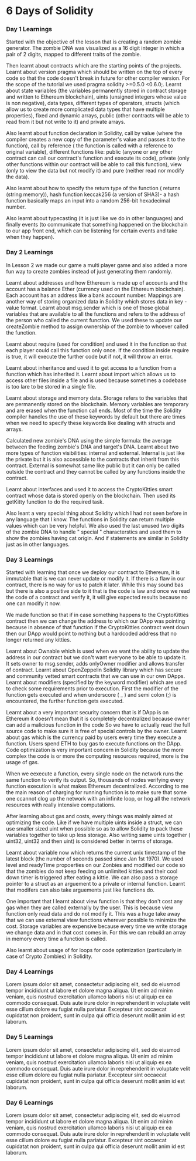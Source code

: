 # 6 Days of Solidity

### Day 1 Learnings
Started with the objective of the lesson that is creating a random zombie generator. The zombie DNA was visualized as a 16 digit integer in which a pair of 2 digits, mapped to different traits of the zombie. 

Then learnt about contracts which are the starting points of the projects. 
Learnt about version pragma which should be written on the top of every code so that the code doesn't break in future for other compiler version. For the scope of the tutorial we used pragma solidity >=0.5.0 <0.6.0;. Learnt about state variables (the variables permanently stored in contract storage and written to Ethereum blockchain), uints (unsigned integers whose value is non negative), data types, different types of operators, structs (which allow us to create more complicated data types that have multiple properties), fixed and dynamic arrays, public (other contracts will be able to read from it but not write to it) and private arrays.

Also learnt about function declaration in Solidity, call by value (where the compiler creates a new copy of the parameter's value and passes it to the function), call by reference ( the function is called with a reference to original variable), different functions like: public (anyone or any other contract can call our contract's function and execute its code), private (only other functions within our contract will be able to call this function), view (only to view the data but not modify it) and pure (neither read nor modify the data).

Also learnt about how to specify the return type of the function ( returns (string memory)), hash function keccak256 (a version of SHA3)- a hash function basically maps an input into a random 256-bit hexadecimal number.

Also learnt about typecasting (it is just like we do in other languages) and finally events (to communicate that something happened on the blockchain to our app front end, which can be listening for certain events and take when they happen). 



### Day 2 Learnings

In Lesson 2 we made our game a multi player game and also added a more fun way to create zombies instead of just generating them randomly. 

Learnt about addresses and how Ethereum is made up of accounts and the account has a balance Ether (currency used on the Ethereum blockchain). Each account has an address like a bank account number. Mappings are another way of storing organized data in Solidity which stores data in key - value format. Learnt about msg.sender which is one of those global variables that are available to all the functions and refers to the address of the person who called the current function. We used these to update our createZombie method to assign ownership of the zombie to whoever called the function. 

Learnt about require (used for condition) and used it in the function so that each player could call this function only once. If the condition inside require is true, it will execute the further code but if not, it will throw an error. 

Learnt about inheritance and used it to get access to a function from a function which has inherited it. Learnt about import which allows us to access other files inside a file and is used because sometimes a codebase is too lare to be stored in a single file. 

Learnt about storage and memory data. Storage refers to the variables that are permanently stored on the blockchain. Memory variables are temporary and are erased when the function call ends. Most of the time the Solidity compiler handles the use of these keywords by default but there are times when we need to specify these keywords like dealing with structs and arrays. 

Calculated new zombie's DNA using the simple formula: the average between the feeding zombie's DNA and target's DNA. Learnt about two more types of function visibilities: internal and external. Internal is just like the private but it is also accessible to the contracts that inherit from this contract. External is somewhat same like public but it can only be called outside the contract and they cannot be called by any functions inside the contract. 

Learnt about interfaces and used it to access the CryptoKitties smart contract whose data is stored openly on the blockchain. Then used its getKitty function to do the required task. 

Also leant a very special thing about Solidity which I had not seen before in any language that I know. The functions in Solidity can return multiple values which can be very helpful. We also used the last unused two digits of the zombie DNA to handle " special " characterstics and used them to show the zombies having cat origin. And if statements are similar in Solidity just as in other languages. 

### Day 3 Learnings

Started with learning that once we deploy our contract to Ethereum, it is immutable that is we can never update or modify it. If there is a flaw in our contract, there is no way for us to patch it later. While this may sound bas but there is also a positive side to it that is the code is law and once we read the code of a contract and verify it, it will give expected results because no one can modify it now. 

We made function so that if in case something happens to the CryptoKitties contract then we can change the address to which our DApp was pointing because in absence of that function if the CryptoKitties contract went down then our DApp would point to nothing but a hardcoded address that no longer returned any kitties. 

Learnt about Ownable which is used when we want the ability to update the address in our contract but we don't want everyone to be able to update it. It sets owner to msg.sender, adds onlyOwner modifier and allows transfer of contract. Learnt about OpenZeppelin Solidity library which has secure and community vetted smart contracts that we can use in our own DApps. Learnt about modifiers (specified by the keyword modifier) which are used to check some requirements prior to execution. First the modifier of the function gets executed and when underscore ( _ ) and semi colon (;) is encountered, the further function gets executed.

Learnt about a very important security concern that is if DApp is on Ethereum it doesn't mean that it is completely decentralized because owner can add a malicious function in the code So we have to actually read the full source code to make sure it is free of special controls by the owner. Learnt about gas which is the currency paid by users every time they execute a function. Users spend ETH to buy gas to execute functions on the DApp. Code optimization is very important concern in Solidity because the more complex the code is or more the computing resources required, more is the usage of gas. 

When we eexecute a function, every single node on the network runs the same function to verify its output. So, thousands of nodes verifying every function execution is what makes Ethereum decentralized. According to me the main reason of charging for running function is to make sure that some one ccannot clog up the network with an infinite loop, or hog all the network resources with really intensive computations.

After learning about gas and costs, every things was mainly aimed at optimizing the code. Like if we have multiple uints inside a struct, we can use smaller sized uint when possible so as to allow Solidity to pack these variables together to take up less storage. Also writing same uints together ( uint32, uint32 and then uint) is considered better in terms of storage.

Learnt about variable now which returns the current unix timestamp of the latest block (the number of seconds passed since Jan 1st 1970). We used level and readyTime propoerties on our Zonbies and modified our code so that the zombies do not keep feeding on unlimited kitties and their cool down timer is triggered after eating a kittie. We can also pass a storage pointer to a struct as an arguement to a private or internal function. Learnt that modifers can also take arguements just like functions do.

One important that I learnt about view function is that they don't cost any gas when they are called externally by the user. This is because view function only read data and do not modify it. This was a huge take away that we can use external view functions wherever possible to minimize the cost. Storage variables are expensive because every time we write storage we change data and in that cost comes in. For this we can rebuild an array in memory every time a function is called.

Also learnt about usage of for loops for code optimization (particularly in case of Crypto Zombies) in Solidity. 


### Day 4 Learnings

Lorem ipsum dolor sit amet, consectetur adipiscing elit, sed do eiusmod tempor incididunt ut labore et dolore magna aliqua. Ut enim ad minim veniam, quis nostrud exercitation ullamco laboris nisi ut aliquip ex ea commodo consequat. Duis aute irure dolor in reprehenderit in voluptate velit esse cillum dolore eu fugiat nulla pariatur. Excepteur sint occaecat cupidatat non proident, sunt in culpa qui officia deserunt mollit anim id est laborum.

### Day 5 Learnings

Lorem ipsum dolor sit amet, consectetur adipiscing elit, sed do eiusmod tempor incididunt ut labore et dolore magna aliqua. Ut enim ad minim veniam, quis nostrud exercitation ullamco laboris nisi ut aliquip ex ea commodo consequat. Duis aute irure dolor in reprehenderit in voluptate velit esse cillum dolore eu fugiat nulla pariatur. Excepteur sint occaecat cupidatat non proident, sunt in culpa qui officia deserunt mollit anim id est laborum.

### Day 6 Learnings

Lorem ipsum dolor sit amet, consectetur adipiscing elit, sed do eiusmod tempor incididunt ut labore et dolore magna aliqua. Ut enim ad minim veniam, quis nostrud exercitation ullamco laboris nisi ut aliquip ex ea commodo consequat. Duis aute irure dolor in reprehenderit in voluptate velit esse cillum dolore eu fugiat nulla pariatur. Excepteur sint occaecat cupidatat non proident, sunt in culpa qui officia deserunt mollit anim id est laborum.
